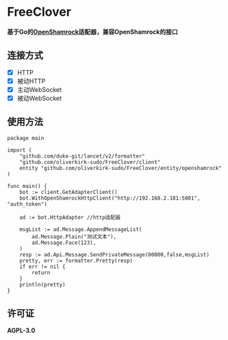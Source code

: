 # FreeClover

**基于Go的[OpenShamrock](https://github.com/whitechi73/OpenShamrock)适配器，兼容OpenShamrock的接口**

## 连接方式

- [x] HTTP
- [x] 被动HTTP
- [x] 主动WebSocket
- [x] 被动WebSocket

## 使用方法

```golang
package main

import (
	"github.com/duke-git/lancet/v2/formatter"
	"github.com/oliverkirk-sudo/FreeClover/client"
	entity "github.com/oliverkirk-sudo/FreeClover/entity/openshamrock"
)

func main() {
	bot := client.GetAdapterClient()
	bot.WithOpenShamrockHttpClient("http://192.168.2.181:5801", "auth_token")

	ad := bot.HttpAdapter //http适配器

	msgList := ad.Message.AppendMessageList(
		ad.Message.Plain("测试文本"),
		ad.Message.Face(123),
	)
	resp := ad.Api.Message.SendPrivateMessage(00000,false,msgList)
	pretty, err := formatter.Pretty(resp)
	if err != nil {
		return
	}
	println(pretty)
}
```
## 许可证
**AGPL-3.0**